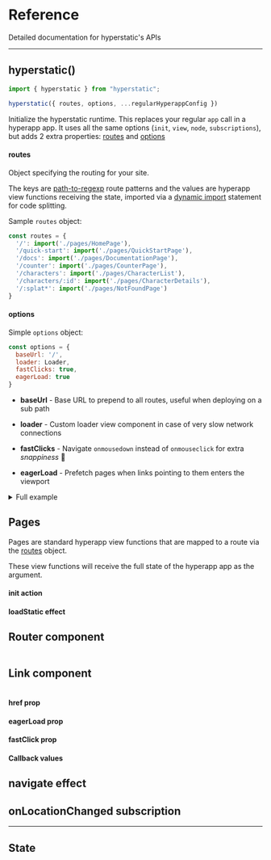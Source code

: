 # Reference

Detailed documentation for hyperstatic's APIs

---

## hyperstatic()

```javascript
import { hyperstatic } from "hyperstatic";

hyperstatic({ routes, options, ...regularHyperappConfig })
```

Initialize the hyperstatic runtime. This replaces your regular `app` call in a hyperapp app. It uses all the same options (`init`, `view`, `node`, `subscriptions`), but adds 2 extra properties: [routes](#routes) and [options](#options)

#### routes

Object specifying the routing for your site.

The keys are [path-to-regexp](https://github.com/pillarjs/path-to-regexp) route patterns and the values are hyperapp view functions receiving the state, imported via a [dynamic import](https://developer.mozilla.org/en-US/docs/Web/JavaScript/Reference/Statements/import#dynamic_imports) statement for code splitting.

Sample `routes` object:

```javascript
const routes = {
  '/': import('./pages/HomePage'),
  '/quick-start': import('./pages/QuickStartPage'),
  '/docs': import('./pages/DocumentationPage'),
  '/counter': import('./pages/CounterPage'),
  '/characters': import('./pages/CharacterList'),
  '/characters/:id': import('./pages/CharacterDetails'),
  '/:splat*': import('./pages/NotFoundPage')
}
```

#### options

Simple `options` object:

```javascript
const options = {
  baseUrl: '/',
  loader: Loader,
  fastClicks: true,
  eagerLoad: true
}
```

- **baseUrl** - Base URL to prepend to all routes, useful when deploying on a sub path

- **loader** - Custom loader view component in case of very slow network connections

- **fastClicks** - Navigate `onmousedown` instead of `onmouseclick` for extra *snappiness* 💨

- **eagerLoad** - Prefetch pages when links pointing to them enters the viewport



<details>
<summary>Full example</summary>

```javascript
import { hyperstatic } from "hyperstatic";
// ...
hyperstatic({
  routes,
  options,
  appConfig
});
```

</details>

## Pages

Pages are standard hyperapp view functions that are mapped to a route via the [routes](#routes) object.

These view functions will receive the full state of the hyperapp app as the argument.

#### init action

#### loadStatic effect

## Router component
```javascript

```

## Link component
```javascript

```
#### href prop
#### eagerLoad prop
#### fastClick prop

#### Callback values

## navigate effect

## onLocationChanged subscription

--- 

## State
